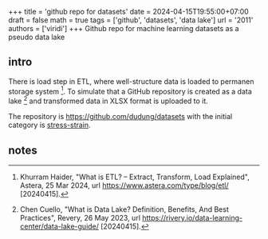 +++
title = 'github repo for datasets'
date = 2024-04-15T19:55:00+07:00
draft = false
math = true
tags = ['github', 'datasets', 'data lake']
url = '2011'
authors = ['viridi']
+++
Github repo for machine learning datasets as a pseudo data lake <!--more-->


## intro
There is load step in ETL, where well-structure data is loaded to permanen storage system [^haider_2024]. To simulate that a GitHub repository is created as a data lake [^cuello_2023] and transformed data in XLSX format is uploaded to it.

The repository is https://github.com/dudung/datasets with the initial category is [stress-strain](https://github.com/dudung/datasets/tree/main/stress-strain).


## notes
[^cuello_2023]: Chen Cuello, "What is Data Lake? Definition, Benefits, And Best Practices", Revery, 26 May 2023, url https://rivery.io/data-learning-center/data-lake-guide/ [20240415].
[^haider_2024]: Khurram Haider, "What is ETL? – Extract, Transform, Load Explained", Astera, 25 Mar 2024, url https://www.astera.com/type/blog/etl/ [20240415].
